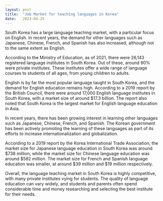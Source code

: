 ```yaml
---
layout: post
title:  "Job Market for teaching languages in Korea"
date:   2023-04-25
---
```


South Korea has a large language teaching market, with a particular focus on English. In recent years, the demand for other languages such as Japanese, Chinese, French, and Spanish has also increased, although not to the same extent as English.

According to the Ministry of Education, as of 2021, there were 26,143 registered language institutes in South Korea. Out of these, around 90% were private institutes. These institutes offer a wide range of language courses to students of all ages, from young children to adults.

English is by far the most popular language taught in South Korea, and the demand for English education remains high. According to a 2019 report by the British Council, there were around 17,000 English language institutes in South Korea, with a market size of around $17.3 billion. The report also noted that South Korea is the largest market for English language education in Asia.

In recent years, there has been growing interest in learning other languages such as Japanese, Chinese, French, and Spanish. The Korean government has been actively promoting the learning of these languages as part of its efforts to increase internationalization and globalization.

According to a 2019 report by the Korea International Trade Association, the market size for Japanese language education in South Korea was around $738 million, while the market size for Chinese language education was around $582 million. The market size for French and Spanish language education was smaller, at around $39 million and $19 million respectively.

Overall, the language teaching market in South Korea is highly competitive, with many private institutes vying for students. The quality of language education can vary widely, and students and parents often spend considerable time and money researching and selecting the best institute for their needs.
